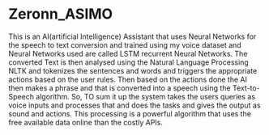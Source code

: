 # Zeronn_ASIMO
This is an AI(artificial Intelligence) Assistant that uses Neural Networks for the speech to text conversion and trained using my voice dataset and Neural Networks used are called LSTM recurrent Neural Networks. The converted Text is then analysed using the Natural Language Processing NLTK and tokenizes the sentences and words and triggers the appropriate actions based on the user rules. Then based on the actions done the AI then makes a phrase and that is converted into a speech using the Text-to-Speech algorithm. So, TO sum it up the system takes the users queries as voice inputs and processes that and does the tasks and gives the output as sound and actions. This processing is a powerful algorithm that uses the free available data online than the costly APIs.
